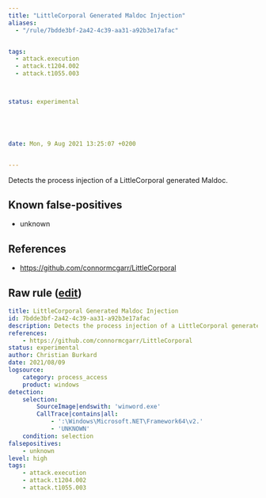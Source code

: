 ```yaml
---
title: "LittleCorporal Generated Maldoc Injection"
aliases:
  - "/rule/7bdde3bf-2a42-4c39-aa31-a92b3e17afac"


tags:
  - attack.execution
  - attack.t1204.002
  - attack.t1055.003



status: experimental





date: Mon, 9 Aug 2021 13:25:07 +0200


---
```


Detects the process injection of a LittleCorporal generated Maldoc.

<!--more-->


## Known false-positives

* unknown



## References

* https://github.com/connormcgarr/LittleCorporal


## Raw rule ([edit](https://github.com/SigmaHQ/sigma/edit/master/rules/windows/process_access/proc_access_win_littlecorporal_generated_maldoc.yml))
```yaml
title: LittleCorporal Generated Maldoc Injection
id: 7bdde3bf-2a42-4c39-aa31-a92b3e17afac
description: Detects the process injection of a LittleCorporal generated Maldoc.
references:
    - https://github.com/connormcgarr/LittleCorporal
status: experimental
author: Christian Burkard
date: 2021/08/09
logsource:
    category: process_access
    product: windows
detection:
    selection:
        SourceImage|endswith: 'winword.exe'
        CallTrace|contains|all:
            - ':\Windows\Microsoft.NET\Framework64\v2.'
            - 'UNKNOWN'
    condition: selection
falsepositives:
    - unknown
level: high
tags:
    - attack.execution
    - attack.t1204.002
    - attack.t1055.003

```
